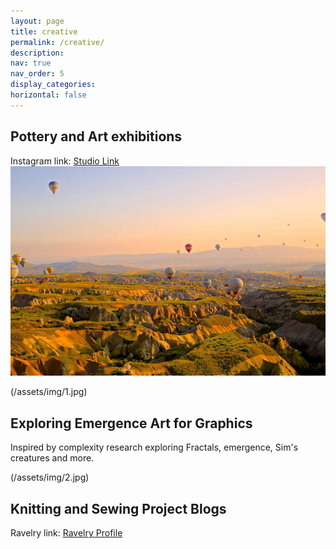 ```yaml
---
layout: page
title: creative
permalink: /creative/
description: 
nav: true
nav_order: 5
display_categories: 
horizontal: false
---
```


<!--temp.html
[My page](/temp.html)
-->
 


<h2>Pottery and Art exhibitions</h2>
Instagram link: <a href="https://www.instagram.com/sandcatstudio/">Studio Link</a>
  
<img src="assets/img/6.jpg" class="img-fluid" alt="Responsive image">

    
(/assets/img/1.jpg)
<h2>Exploring Emergence Art for Graphics</h2>
<p>Inspired by complexity research exploring Fractals, emergence, Sim's creatures and more.</p>
(/assets/img/2.jpg)
<h2>Knitting and Sewing Project Blogs</h2>
Ravelry link: <a href="https://www.ravelry.com/people/MariumKiran/">Ravelry Profile</a>

<!--temp.html
[My page](/temp.html)
-->
<!-- I love art! Inspired by architecture, places etc and usallu dabble in multiple mediums-->

<!--<h2>Other Activities</h2>
<ul>
  <li>Networks for Gaming</li>
  <li>Pets and Cat Resources</li>
  <li>Pottery</li>
  <li>Yoga Resources</li>
</ul>
-->
